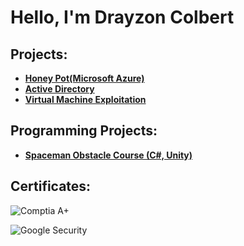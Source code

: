 <h1>Hello, I'm Drayzon Colbert </h1>

<h2>Projects:</h2>

- <b>[Honey Pot(Microsoft Azure)](https://github.com/DrayColb/Honey-Pot)</b>
- <b>[Active Directory](https://github.com/DrayColb/Active-Directory)</b>
- <b> [Virtual Machine Exploitation](https://github.com/DrayColb/VM-Exploitation)</b>


<h2>Programming Projects:</h2>

- <b>[Spaceman Obstacle Course (C#, Unity)](https://github.com/DrayColb/DrayColb1/blob/main/README.md)</b>

<h2>Certificates:</h2>

  ![Comptia A+](https://github.com/user-attachments/assets/df1907fa-b5fa-4b18-b810-190ad75880f4) 
      

  ![Google Security](https://github.com/user-attachments/assets/efef7cb9-87d9-4485-9f91-3215cd190074)
 

